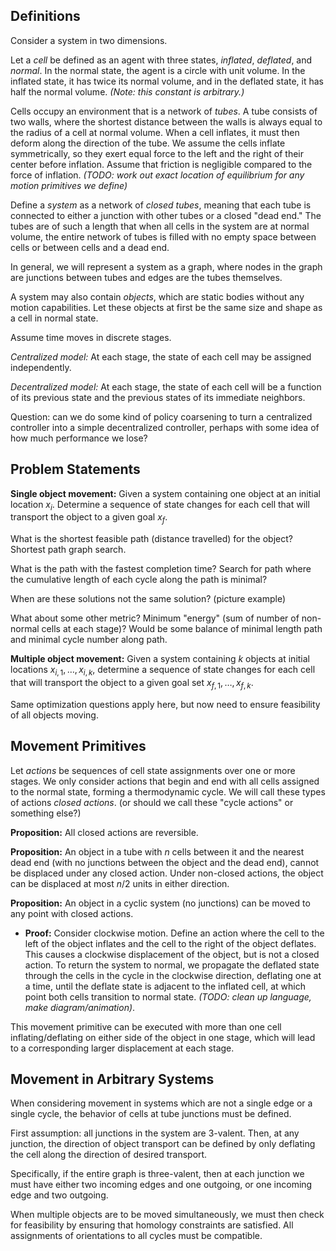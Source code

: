 Definitions
-----------

Consider a system in two dimensions.

Let a *cell* be defined as an agent with three states, *inflated*, *deflated*,
and *normal*. In the normal state, the agent is a circle with unit volume. In
the inflated state, it has twice its normal volume, and in the deflated state,
it has half the normal volume. *(Note: this constant is arbitrary.)*

Cells occupy an environment that is a network of *tubes*. A tube consists of
two walls, where the shortest distance between the walls is always equal to 
the radius of a cell at normal volume. When a cell inflates, it must then deform
along the direction of the tube. We assume the cells inflate symmetrically, so
they exert equal force to the left and the right of their center before
inflation. Assume that friction is negligible compared to the force of
inflation. *(TODO: work out exact location of equilibrium for any motion
primitives we define)*

Define a *system* as a network of *closed tubes*, meaning that each tube is
connected to either a junction with other tubes or a closed "dead end." The
tubes are of such a length that when all cells in the system are at normal
volume, the entire network of tubes is filled with no empty space between cells
or between cells and a dead end.

In general, we will represent a system as a graph, where nodes in the graph are
junctions between tubes and edges are the tubes themselves.

A system may also contain *objects*, which are static bodies without
any motion capabilities. Let these objects at first be the same size and shape
as a cell in normal state.

Assume time moves in discrete stages. 

*Centralized model:*
At each stage, the state of each cell may be assigned independently.

*Decentralized model:*
At each stage, the state of each cell will be a function of its previous state
and the previous states of its immediate neighbors.

Question: can we do some kind of policy coarsening to turn a centralized
controller into a simple decentralized controller, perhaps with some idea of how
much performance we lose?

Problem Statements
------------------

**Single object movement:** Given a system containing one object at an initial
location $x_i$. Determine a sequence of state changes for each cell that will
transport the object to a given goal $x_f$.

What is the shortest feasible path (distance travelled) for the object? Shortest
path graph search.

What is the path with the fastest completion time? Search for path where the
cumulative length of each cycle along the path is minimal?

When are these solutions not the same solution? (picture example)

What about some other metric? Minimum "energy" (sum of number of non-normal
cells at each stage)? Would be some balance of minimal length path and minimal
cycle number along path.

**Multiple object movement:** Given a system containing $k$ objects at initial
locations $x_{i,1}, \ldots, x_{i,k}$, determine a sequence of state changes for
each cell that will transport the object to a given goal set $x_{f,1}, \ldots,
x_{f,k}$.

Same optimization questions apply here, but now need to ensure feasibility of
all objects moving.

Movement Primitives
-------------------

Let *actions* be sequences of cell state assignments over one or more stages. We
only consider actions that begin and end with all cells assigned to the normal
state, forming a thermodynamic cycle. We will call these types of actions
*closed actions*. (or should we call these "cycle actions" or something else?)

**Proposition:** All closed actions are reversible.

**Proposition:** An object in a tube with $n$ cells between it and the nearest
dead end (with no junctions between the object and the dead end), cannot be
displaced under any closed action. Under non-closed actions, the object can be
displaced at most $n/2$ units in either direction.

**Proposition:** An object in a cyclic system (no junctions) can be moved to any point 
with closed actions.

- **Proof:** Consider clockwise motion. Define an action where the cell to the
  left of the object inflates and the cell to the right of the object deflates.
  This causes a clockwise displacement of the object, but is not a closed
  action. To return the system to normal, we propagate the deflated state
  through the cells in the cycle in the clockwise direction, deflating one at a
  time, until the deflate state is adjacent to the inflated cell, at which point 
  both cells transition to normal state. *(TODO: clean up language, make
  diagram/animation)*.

This movement primitive can be executed with more than one cell
inflating/deflating on either side of the object in one stage, which will lead
to a corresponding larger displacement at each stage.

Movement in Arbitrary Systems
-----------------------------

When considering movement in systems which are not a single edge or a single
cycle, the behavior of cells at tube junctions must be defined.

First assumption: all junctions in the system are 3-valent. Then, at any
junction, the direction of object transport can be defined by only deflating the
cell along the direction of desired transport.

Specifically, if the entire graph is three-valent, then at each junction we must
have either two incoming edges and one outgoing, or one incoming edge and two
outgoing.

When multiple objects are to be moved simultaneously, we must then check for
feasibility by ensuring that homology constraints are satisfied. All assignments
of orientations to all cycles must be compatible.
